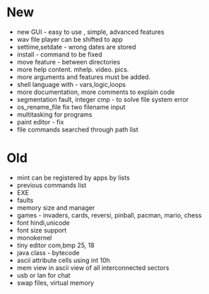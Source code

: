 New
===

* new GUI - easy to use , simple, advanced features
* wav file player can be shifted to app
* settime,setdate - wrong dates are stored
* install - command to be fixed
* move feature - between directories
* more help content. mhelp. video. pics.
* more arguments and features must be added.
* shell language with - vars,logic,loops
* more documentation, more comments to explain code
* segmentation fault, integer cmp - to solve file system error
* os_rename_file fix two filename input
* multitasking for programs
* paint editor - fix
* file commands searched through path list

Old
===

* mint can be registered by apps by lists
* previous commands list
* EXE
* faults
* memory size and manager
* games - invaders, cards, reversi, pinball, pacman, mario, chess
* font hindi,unicode
* font size support
* monokernel
* tiny editor com,bmp 25, 18
* java class - bytecode
* ascii attribute cells using int 10h
* mem view in ascii view of all interconnected sectors
* usb or lan for chat
* swap files, virtual memory
